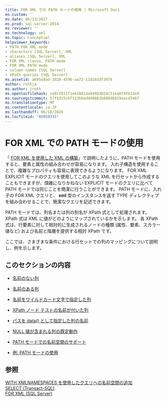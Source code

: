 ```yaml
---
title: FOR XML での PATH モードの使用 | Microsoft Docs
ms.custom: ''
ms.date: 06/13/2017
ms.prod: sql-server-2014
ms.reviewer: ''
ms.technology: xml
ms.topic: conceptual
helpviewer_keywords:
- PATH FOR XML mode
- characters [SQL Server], XML
- aliases [SQL Server], XML
- FOR XML clause, PATH mode
- FOR XML PATH mode
- column names [SQL Server]
- XPath queries [SQL Server]
ms.assetid: a685a9ad-3d28-4596-aa72-119202df3976
author: rothja
ms.author: jroth
ms.openlocfilehash: ce0cf811f1e610d14a94993b54c51ea079f613e9
ms.sourcegitcommit: 57f1d15c67113bbadd40861b886d6929aacd3467
ms.translationtype: MT
ms.contentlocale: ja-JP
ms.lasthandoff: 06/18/2020
ms.locfileid: "85059335"
---
```

# <a name="use-path-mode-with-for-xml"></a>FOR XML での PATH モードの使用
  「 [FOR XML を使用した XML の構築](for-xml-sql-server.md)」で説明したように、PATH モードを使用すると、要素と属性の組み合わせが容易になります。 入れ子構造を使用することで、複雑なプロパティも容易に表現できるようになります。 FOR XML EXPLICIT モードのクエリを使用してこのような XML を行セットから作成することもできますが、煩雑になりかねない EXPLICIT モードのクエリに比べて PATH モードでは同じことを簡潔に行うことができます。 PATH モードに、入れ子の FOR XML クエリと、 **xml** 型のインスタンスを返す TYPE ディレクティブを組み合わせることで、簡潔なクエリを記述できます。  
  
 PATH モードでは、列名または列の別名が XPath 式として処理されます。 XPath 式は XML に値がどのようにマップされているかを示します。 各 XPath 式は、行要素に対して相対的に生成されるノードの種類 (属性、要素、スカラー値など) および名前と階層を提供する相対 XPath です。  
  
 ここでは、さまざまな条件における行セットでの列のマッピングについて説明し、例を示します。  
  
## <a name="in-this-section"></a>このセクションの内容  
  
-   [名前のない列](columns-without-a-name.md)  
  
-   [名前のある列](columns-with-a-name.md)  
  
-   [名前をワイルドカード文字で指定した列](columns-with-a-name-specified-as-a-wildcard-character.md)  
  
-   [XPath ノード テストの名前が付いた列](columns-with-the-name-of-an-xpath-node-test.md)  
  
-   [パスを data&#40;&#41; として指定した列の名前](column-names-with-the-path-specified-as-data.md)  
  
-   [NULL 値が含まれる列の既定動作](columns-that-contain-a-null-value-by-default.md)  
  
-   [PATH モードでの名前空間のサポート](namespace-support-in-path-mode.md)  
  
-   [例: PATH モードの使用](examples-using-path-mode.md)  
  
## <a name="see-also"></a>参照  
 [WITH XMLNAMESPACES を使用したクエリへの名前空間の追加](add-namespaces-to-queries-with-with-xmlnamespaces.md)   
 [SELECT &#40;Transact-SQL&#41;](/sql/t-sql/queries/select-transact-sql)   
 [FOR XML &#40;SQL Server&#41;](for-xml-sql-server.md)  
  
  
